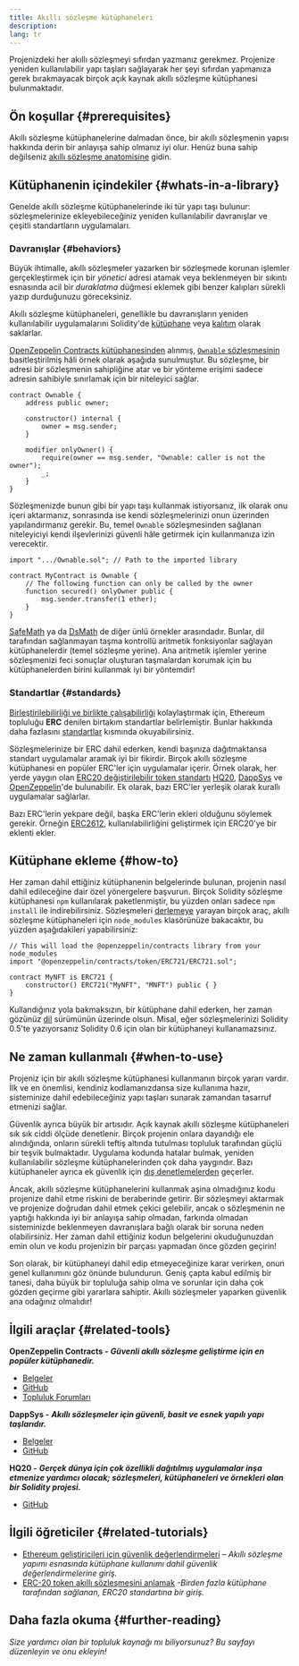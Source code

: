 ```yaml
---
title: Akıllı sözleşme kütüphaneleri
description:
lang: tr
---
```


Projenizdeki her akıllı sözleşmeyi sıfırdan yazmanız gerekmez. Projenize yeniden kullanılabilir yapı taşları sağlayarak her şeyi sıfırdan yapmanıza gerek bırakmayacak birçok açık kaynak akıllı sözleşme kütüphanesi bulunmaktadır.

## Ön koşullar {#prerequisites}

Akıllı sözleşme kütüphanelerine dalmadan önce, bir akıllı sözleşmenin yapısı hakkında derin bir anlayışa sahip olmanız iyi olur. Henüz buna sahip değilseniz [akıllı sözleşme anatomisine](/developers/docs/smart-contracts/anatomy/) gidin.

## Kütüphanenin içindekiler {#whats-in-a-library}

Genelde akıllı sözleşme kütüphanelerinde iki tür yapı taşı bulunur: sözleşmelerinize ekleyebileceğiniz yeniden kullanılabilir davranışlar ve çeşitli standartların uygulamaları.

### Davranışlar {#behaviors}

Büyük ihtimalle, akıllı sözleşmeler yazarken bir sözleşmede korunan işlemler gerçekleştirmek için bir _yönetici_ adresi atamak veya beklenmeyen bir sıkıntı esnasında acil bir _duraklatma_ düğmesi eklemek gibi benzer kalıpları sürekli yazıp durduğunuzu göreceksiniz.

Akıllı sözleşme kütüphaneleri, genellikle bu davranışların yeniden kullanılabilir uygulamalarını Solidity'de [kütüphane](https://solidity.readthedocs.io/en/v0.7.2/contracts.html#libraries) veya [kalıtım](https://solidity.readthedocs.io/en/v0.7.2/contracts.html#inheritance) olarak saklarlar.

[OpenZeppelin Contracts kütüphanesinden](https://github.com/OpenZeppelin/openzeppelin-contracts) alınmış, [`Ownable` sözleşmesinin](https://github.com/OpenZeppelin/openzeppelin-contracts/blob/v3.2.0/contracts/access/Ownable.sol) basitleştirilmiş hâli örnek olarak aşağıda sunulmuştur. Bu sözleşme, bir adresi bir sözleşmenin sahipliğine atar ve bir yönteme erişimi sadece adresin sahibiyle sınırlamak için bir niteleyici sağlar.

```solidity
contract Ownable {
    address public owner;

    constructor() internal {
        owner = msg.sender;
    }

    modifier onlyOwner() {
        require(owner == msg.sender, "Ownable: caller is not the owner");
        _;
    }
}
```

Sözleşmenizde bunun gibi bir yapı taşı kullanmak istiyorsanız, ilk olarak onu içeri aktarmanız, sonrasında ise kendi sözleşmelerinizi onun üzerinden yapılandırmanız gerekir. Bu, temel `Ownable` sözleşmesinden sağlanan niteleyiciyi kendi ilşevlerinizi güvenli hâle getirmek için kullanmanıza izin verecektir.

```solidity
import ".../Ownable.sol"; // Path to the imported library

contract MyContract is Ownable {
    // The following function can only be called by the owner
    function secured() onlyOwner public {
        msg.sender.transfer(1 ether);
    }
}
```

[SafeMath](https://docs.openzeppelin.com/contracts/3.x/utilities#math) ya da [DsMath](https://dappsys.readthedocs.io/en/latest/ds_math.html) de diğer ünlü örnekler arasındadır. Bunlar, dil tarafından sağlanmayan taşma kontrollü aritmetik fonksiyonlar sağlayan kütüphanelerdir (temel sözleşme yerine). Ana aritmetik işlemler yerine sözleşmenizi feci sonuçlar oluşturan taşmalardan korumak için bu kütüphanelerden birini kullanmak iyi bir yöntemdir!

### Standartlar {#standards}

[Birleştirilebilirliği ve birlikte çalışabilirliği](/developers/docs/smart-contracts/composability/) kolaylaştırmak için, Ethereum topluluğu **ERC** denilen birtakım standartlar belirlemiştir. Bunlar hakkında daha fazlasını [standartlar](/developers/docs/standards/) kısmında okuyabilirsiniz.

Sözleşmelerinize bir ERC dahil ederken, kendi başınıza dağıtmaktansa standart uygulamalar aramak iyi bir fikirdir. Birçok akıllı sözleşme kütüphanesi en popüler ERC'ler için uygulamalar içerir. Örnek olarak, her yerde yaygın olan [ERC20 değiştirilebilir token standartı](/developers/tutorials/understand-the-erc-20-token-smart-contract/) [HQ20](https://github.com/HQ20/contracts/blob/master/contracts/token/README.md), [DappSys](https://github.com/dapphub/ds-token/) ve [OpenZeppelin](https://docs.openzeppelin.com/contracts/3.x/erc20)'de bulunabilir. Ek olarak, bazı ERC'ler yerleşik olarak kurallı uygulamalar sağlarlar.

Bazı ERC'lerin yekpare değil, başka ERC'lerin ekleri olduğunu söylemek gerekir. Örneğin [ERC2612](https://eips.ethereum.org/EIPS/eip-2612), kullanılabilirliğini geliştirmek için ERC20'ye bir eklenti ekler.

## Kütüphane ekleme {#how-to}

Her zaman dahil ettiğiniz kütüphanenin belgelerinde bulunan, projenin nasıl dahil edileceğine dair özel yönergelere başvurun. Birçok Solidity sözleşme kütüphanesi `npm` kullanılarak paketlenmiştir, bu yüzden onları sadece `npm install` ile indirebilirsiniz. Sözleşmeleri [derlemeye](/developers/docs/smart-contracts/compiling/) yarayan birçok araç, akıllı sözleşme kütüphaneleri için `node_modules` klasörünüze bakacaktır, bu yüzden aşağıdakileri yapabilirsiniz:

```solidity
// This will load the @openzeppelin/contracts library from your node_modules
import "@openzeppelin/contracts/token/ERC721/ERC721.sol";

contract MyNFT is ERC721 {
    constructor() ERC721("MyNFT", "MNFT") public { }
}
```

Kullandığınız yola bakmaksızın, bir kütüphane dahil ederken, her zaman gözünüz [dil](/developers/docs/smart-contracts/languages/) sürümünün üzerinde olsun. Misal, eğer sözleşmelerinizi Solidity 0.5'te yazıyorsanız Solidity 0.6 için olan bir kütüphaneyi kullanamazsınız.

## Ne zaman kullanmalı {#when-to-use}

Projeniz için bir akıllı sözleşme kütüphanesi kullanmanın birçok yararı vardır. İlk ve en önemlisi, kendiniz kodlamanızdansa size kullanıma hazır, sisteminize dahil edebileceğiniz yapı taşları sunarak zamandan tasarruf etmenizi sağlar.

Güvenlik ayrıca büyük bir artısıdır. Açık kaynak akıllı sözleşme kütüphaneleri sık sık ciddi ölçüde denetlenir. Birçok projenin onlara dayandığı ele alındığında, onların sürekli teftiş altında tutulması topluluk tarafından güçlü bir teşvik bulmaktadır. Uygulama kodunda hatalar bulmak, yeniden kullanılabilir sözleşme kütüphanelerinden çok daha yaygındır. Bazı kütüphaneler ayrıca ek güvenlik için [dış denetlemelerden](https://github.com/OpenZeppelin/openzeppelin-contracts/tree/master/audit) geçerler.

Ancak, akıllı sözleşme kütüphanelerini kullanmak aşina olmadığınız kodu projenize dahil etme riskini de beraberinde getirir. Bir sözleşmeyi aktarmak ve projenize doğrudan dahil etmek çekici gelebilir, ancak o sözleşmenin ne yaptığı hakkında iyi bir anlayışa sahip olmadan, farkında olmadan sisteminizde beklenmeyen davranışlara bağlı olarak bir soruna neden olabilirsiniz. Her zaman dahil ettiğiniz kodun belgelerini okuduğunuzdan emin olun ve kodu projenizin bir parçası yapmadan önce gözden geçirin!

Son olarak, bir kütüphaneyi dahil edip etmeyeceğinize karar verirken, onun genel kullanımını göz önünde bulundurun. Geniş çapta kabul edilmiş bir tanesi, daha büyük bir topluluğa sahip olma ve sorunlar için daha çok gözden geçirme gibi yararlara sahiptir. Akıllı sözleşmeler yaparken güvenlik ana odağınız olmalıdır!

## İlgili araçlar {#related-tools}

**OpenZeppelin Contracts -** **_Güvenli akıllı sözleşme geliştirme için en popüler kütüphanedir._**

- [Belgeler](https://docs.openzeppelin.com/contracts/)
- [GitHub](https://github.com/OpenZeppelin/openzeppelin-contracts)
- [Topluluk Forumları](https://forum.openzeppelin.com/c/general/16)

**DappSys -** **_Akıllı sözleşmeler için güvenli, basit ve esnek yapılı yapı taşlarıdır._**

- [Belgeler](https://dappsys.readthedocs.io/)
- [GitHub](https://github.com/dapphub/dappsys)

**HQ20 -** **_Gerçek dünya için çok özellikli dağıtılmış uygulamalar inşa etmenize yardımcı olacak; sözleşmeleri, kütüphaneleri ve örnekleri olan bir Solidity projesi._**

- [GitHub](https://github.com/HQ20/contracts)

## İlgili öğreticiler {#related-tutorials}

- [Ethereum geliştiricileri için güvenlik değerlendirmeleri](/developers/docs/smart-contracts/security/) _– Akıllı sözleşme yapımı esnasında kütüphane kullanımı dahil güvenlik değerlendirmelerine giriş._
- [ERC-20 token akıllı sözleşmesini anlamak](/developers/tutorials/understand-the-erc-20-token-smart-contract/) _-Birden fazla kütüphane tarafından sağlanan, ERC20 standartına bir giriş._

## Daha fazla okuma {#further-reading}

_Size yardımcı olan bir topluluk kaynağı mı biliyorsunuz? Bu sayfayı düzenleyin ve onu ekleyin!_
